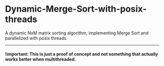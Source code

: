 # Dynamic-Merge-Sort-with-posix-threads
A dynamic NxM matrix sorting algorithm, implementing Merge Sort and parallelized with posix threads 

<hr>

#### !important: This is just a proof of concept and not something that actually works better when multithreaded.
